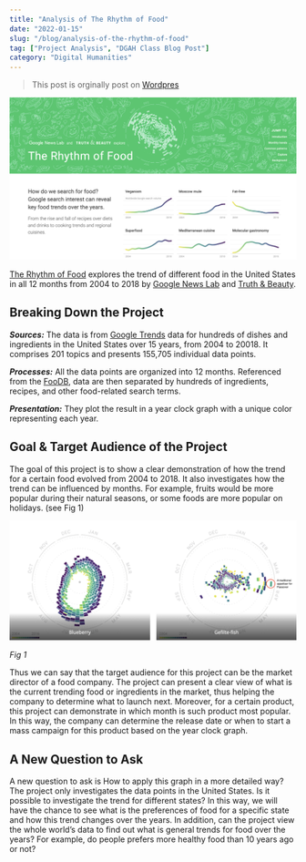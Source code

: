 ```yaml
---
title: "Analysis of The Rhythm of Food"
date: "2022-01-15"
slug: "/blog/analysis-of-the-rhythm-of-food"
tag: ["Project Analysis", "DGAH Class Blog Post"]
category: "Digital Humanities"
---
```


<blockquote class = "origin"> <p>This post is orginally post on <a href="https://hh2022.amason.sites.carleton.edu/week-2/analysis-of-the-rhythm-of-food/">Wordpres</a></p></blockquote>

![Screenshot of the website](./rhythm_of_food2.png)

[The Rhythm of Food](http://rhythm-of-food.net/) explores the trend of different food in the United States in all 12 months from 2004 to 2018 by [Google News Lab](http://newslab.withgoogle.com/) and [Truth & Beauty](https://truth-and-beauty.net/).

## Breaking Down the Project

<em><b>Sources:</b></em> The data is from [Google Trends](http://trends.google.com/trends/) data for hundreds of dishes and ingredients in the United States over 15 years, from 2004 to 20018. It comprises 201 topics and presents 155,705 individual data points.

<em><b>Processes:</b></em> All the data points are organized into 12 months. Referenced from the [FooDB](http://foodb.ca/), data are then separated by hundreds of ingredients, recipes, and other food-related search terms.

<em><b>Presentation:</b></em> They plot the result in a year clock graph with a unique color representing each year.

## Goal & Target Audience of the Project

The goal of this project is to show a clear demonstration of how the trend for a certain food evolved from 2004 to 2018. It also investigates how the trend can be influenced by months. For example, fruits would be more popular during their natural seasons, or some foods are more popular on holidays. (see Fig 1)

![Screenshot of the website](./rhythm_of_food1.png)

<p class="figure-caption"><em>Fig 1</em></p>

Thus we can say that the target audience for this project can be the market director of a food company. The project can present a clear view of what is the current trending food or ingredients in the market, thus helping the company to determine what to launch next. Moreover, for a certain product, this project can demonstrate in which month is such product most popular. In this way, the company can determine the release date or when to start a mass campaign for this product based on the year clock graph.

## A New Question to Ask

A new question to ask is How to apply this graph in a more detailed way? The project only investigates the data points in the United States. Is it possible to investigate the trend for different states? In this way, we will have the chance to see what is the preferences of food for a specific state and how this trend changes over the years. In addition, can the project view the whole world’s data to find out what is general trends for food over the years? For example, do people prefers more healthy food than 10 years ago or not?

